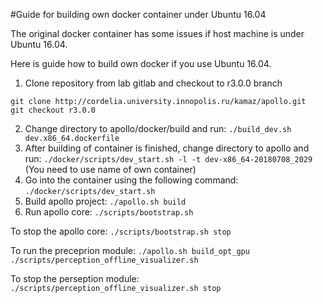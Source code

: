 #Guide for building own docker container under Ubuntu 16.04

The original docker container has some issues if host machine is under Ubuntu 16.04.

Here is guide how to build own docker if you use Ubuntu 16.04.

1. Clone repository from lab gitlab and checkout to r3.0.0 branch

```
git clone http://cordelia.university.innopolis.ru/kamaz/apollo.git
git checkout r3.0.0
```

2. Change directory to apollo/docker/build and run:
 `./build_dev.sh dev.x86_64.dockerfile`
3. After building of container is finished, change directory to apollo and run:
`./docker/scripts/dev_start.sh -l -t dev-x86_64-20180708_2029` (You need to use name of own container)
4. Go into the container using the following command:
`./docker/scripts/dev_start.sh` 
5. Build apollo project:
`./apollo.sh build`
6. Run apollo core:
`./scripts/bootstrap.sh`

To stop the apollo core:
`./scripts/bootstrap.sh stop`

To run the preceprion module:
`./apollo.sh build_opt_gpu`
`./scripts/perception_offline_visualizer.sh`

To stop the perseption module:
`./scripts/perception_offline_visualizer.sh stop`
